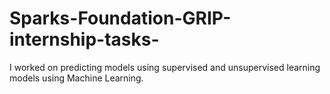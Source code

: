 # Sparks-Foundation-GRIP-internship-tasks-
I worked on predicting models using supervised and unsupervised learning models using Machine Learning.
